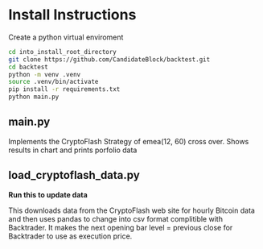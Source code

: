 # Install Instructions

Create a python virtual enviroment

```bash
cd into_install_root_directory
git clone https://github.com/CandidateBlock/backtest.git
cd backtest
python -m venv .venv
source .venv/bin/activate
pip install -r requirements.txt
python main.py
```

## main.py

Implements the CryptoFlash Strategy of emea(12, 60) cross over.
Shows results in chart and prints porfolio data

## load_cryptoflash_data.py

__Run this to update data__

This downloads data from the CryptoFlash web site for hourly Bitcoin data and then uses pandas to change into csv format complitible with Backtrader.
It makes the next opening bar level = previous close for Backtrader to use as execution price.
